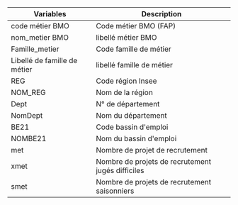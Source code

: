 | Variables                    | Description                                       |
| ---------------------------- | ------------------------------------------------- |
| code métier BMO              | Code métier BMO (FAP)                             |
| nom_metier BMO               | libellé métier BMO                                |
| Famille_metier               | Code famille de métier                            |
| Libellé de famille de métier | libellé famille de métier                         |
| REG                          | Code région Insee                                 |
| NOM_REG                      | Nom de la région                                  |
| Dept                         | N° de département                                 |
| NomDept                      | Nom du département                                |
| BE21                         | Code bassin d'emploi                              |
| NOMBE21                      | Nom du bassin d'emploi                            |
| met                          | Nombre de projet de recrutement                   |
| xmet                         | Nombre de projets de recrutement jugés difficiles |
| smet                         | Nombre de projets de recrutement saisonniers      | 

